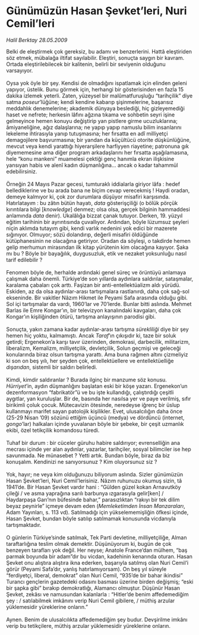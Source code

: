 # Günümüzün Hasan Şevket’leri, Nuri Cemil’leri

*Halil Berktay 28.05.2009*

<div class="taraf_structure_2col_1zq">
<div class="margen_n">



 <p>Belki de eleştirmek çok gereksiz, bu adamı ve benzerlerini. Hattâ eleştiriden söz etmek, mübalağa iltifat sayılabilir. Eleştiri, sonuçta saygın bir kavram. Ortada eleştirilebilecek bir kalitenin, belirli bir seviyenin olduğunu varsayıyor. <br/><br/>Oysa yok öyle bir şey. Kendisi de olmadığını ispatlamak için elinden geleni yapıyor, üstelik. Bunu görmek için, herhangi bir gösterisinden en fazla 15 dakika izlemek yeterli. Zaten, yüzeysel bir malûmatfuruşluğu “tarihçilik” diye satma <i>poseur</i>’lüğüne; kendi kendine kabarıp şişinmelerine, başarısız meddahlık denemelerine; akademik dünyaya beslediği, hiç gizleyemediği haset ve nefrete; herkesin lâfını ağzına tıkama ve sohbetin seyri işine gelmeyince hemen konuyu değiştirip yan pistlere girme ucuzluklarına; âmiyaneliğine, ağız dalaşlarına; ne yapıp yapıp namuslu bilim insanlarını lekeleme ihtirasıyla yanıp tutuşmasına; her fırsatta en adî milliyetçi demagojilere başvurmasına; bir yandan da küçültücü otorite düşkünlüğüne, mevcut veya kendi yarattığı hiyerarşilere harfiyyen riayetine; patronuna gık diyememesine ama diğer program arkadaşlarını her fırsatta aşağılamasına, hele “konu mankeni” muamelesi çektiği genç hanımla ekran ilişkisine yansıyan habis ve alenî kadın düşmanlığına... ancak o kadar tahammül edebilirsiniz. <br/><br/>Örneğin 24 Mayıs Pazar gecesi, tumturaklı iddialarla giriyor lâfa : hedef bellediklerine ve bu arada bana ne biçim cevap verecekmiş ! Haydi oradan, demeye kalmıyor ki, çok zor durumlara düşüyor misafiri karşısında. Hatırlatayım : bu zâtın bütün hayatı, <i>data</i> gösterişçiliği (o bölük pörçük kırıntılara bilgi [<i>knowledge</i>] denmez; olsa olsa, gerçek bilginin hammaddesi anlamında <i>data</i> denir). Ukalâlığa bizzat çanak tutuyor. Derken, 19. yüzyıl eğitim tarihinin bir ayrıntısında çuvallıyor. Ardından, böyle lüzumsuz şeyleri niçin aklımda tutayım gibi, kendi varlık nedenini yok edici bir mazerete sığınıyor. Olmuyor; sözü dolandırıp, değerli misafiri öldüğünde kütüphanesinin ne olacağına getiriyor. Oradan da söyleşi, o takdirde hemen gelip merhumun mirasından ilk kitap yürütenin kim olacağına kayıyor. Şaka mı bu ? Böyle bir bayağılık, duygusuzluk, etik ve nezaket yoksunluğu nasıl tarif edilebilir ? <br/><br/>Fenomen böyle de, herhalde ardındaki genel süreç ve örüntüyü anlamaya çalışmak daha önemli. Türkiye’de son yıllarda aydınlara saldırılar, sataşmalar, karalama çabaları çok arttı. Faşizan bir anti-entellektüalizm aldı yürüdü. Eskiden, az da olsa aydınlar-arası tartışmalara rastlanırdı, daha çok sağ-sol ekseninde. Bir vakitler Nâzım Hikmet ile Peyami Safa arasında olduğu gibi. Sol içi tartışmalar da vardı, 1960’lar ve 70’lerde. Bunlar bitti aslında. Mehmet Barlas ile Emre Kongar’ın, bir televizyon kanalındaki kavgaları, daha çok Kongar’ın kişiliğinden ötürü, tartışma anlayışının parodisi gibi. <br/><br/>Sonuçta, yakın zamana kadar aydınlar-arası tartışma <i>sürekliliği</i> diye bir şey hemen hiç yoktu, kalmamıştı. Ancak <i>Taraf</i>’ın çıkışıdır ki, taze bir soluk getirdi; Ergenekon’a karşı tavır üzerinden, demokrasi, darbecilik, militarizm, liberalizm, Kemalizm, milliyetçilik, devletçilik, Solun geçmişi ve geleceği konularında biraz olsun tartışma yarattı. Ama buna rağmen altını çizmeliyiz ki son on beş yılı, her şeyden çok, entellektüellere ve entellektüelliğe <i>dışarıdan</i>, sistemli bir saldırı belirledi. <br/><br/>Kimdi, kimdir saldıranlar ? Burada ilginç bir manzume söz konusu. <i>Hürriyet</i>’in, aydın düşmanlığını başlatan eski bir köşe yazarı. Ergenekon’un dezenformasyon “fabrikatör”ü ve bu işte kullandığı, çalıştırdığı çeşitli aygıtlar, yan kuruluşlar. Bir de, basında her nasılsa yer ve paye verilmiş, sıfır birikimli çoluk çocuk. Mütecavizin ötesinde, neredeyse iğrenç bir üslup kullanmayı marifet sayan patolojik kişilikler. Evet, ulusalcılığın daha önce (25-29 Nisan ’09) sözünü ettiğim üçüncü (medya) ve dördüncü (internet, <i>gongo</i>’lar) halkaları içinde yuvalanan böyle bir şebeke, bir çeşit uzmanlık ekibi, özel tetikçilik komandosu türedi. <br/><br/>Tuhaf bir durum : bir cüceler güruhu habire saldırıyor; evrenselliğin ana mecrası içinde yer alan aydınlar, yazarlar, tarihçiler, sosyal bilimciler ise hep savunmada. Ne münasebet ? Yetti artık. Bundan böyle, biraz da biz konuşalım. Kendinizi ne sanıyorsunuz ? Kim oluyorsunuz siz ? <br/><br/>Yok, hayır; ne veya kim olduğunuzu biliyorum aslında. Sizler günümüzün Hasan Şevket’leri, Nuri Cemil’lerisiniz. Nâzım ruhunuzu okumuş sizin, tâ 1941’de. Bir Hasan Şevket vardır hani : “Gülden güzel kokan Arnavutköy çileği / ve asma yaprağına sarılı barbunya ızgarasıyla gelir[ken] / Haydarpaşa Garı’nın büfesinde bahar,” parasızlıktan “rakıyı bir tek dilim beyaz peynirle” içmeye devam eden (<i>Memleketimden İnsan Manzaraları</i>, Adam Yayınları, s. 113 vd). Satılmadığı için yükselememişliğin öfkesi içinde, Hasan Şevket, bundan böyle satılıp satılmamak konusunda vicdanıyla tartışmaktadır. <br/><br/>O günlerin Türkiye’sinde satılmak, Tek Parti devletine, milliyetçiliğe, Alman taraftarlığına teslim olmak demektir. Düşünüyorum ki, bugün de çok benzeyen tarafları yok değil. Her neyse; Anatole France’dan mülhem, “baş parmak boyunda bir adam”dır bu vicdan, kadehinin kenarında oturan. Hasan Şevket onu alıştıra alıştıra ikna ederken, başarıyla satılmış olan Nuri Cemil’i görür (Peyami Safa’dır, yanlış hatırlamıyorsam). On beş yıl süreyle “ferdiyetçi, liberal, demokrat” olan Nuri Cemil, “935’de bir bahar ikindisi” Turancı gençlerin gazetedeki odasını basması üzerine birden değişmiş; “eski bir şapka gibi” bırakıp demokratlığı, Alamancı olmuştur. Düşünür Hasan Şevket, zekâsı ve namusundan kalanlarla : “Hitler’de benim affedemediğim şey : / satılabilmek imkânını verip Nuri Cemil gibilere, / müthiş arzular yüklemesidir yüreklerine onların.” <br/><br/>Aynen. Benim de ulusalcılıkta affedemediğim şey budur. Devşirilme imkânı verip bu tetikçilere, müthiş arzular yüklemesidir yüreklerine onların.</p>
<br/>
<br/>
<br/>



<br/>


<div id="taraf_not">
</div>

</div>


</div>
